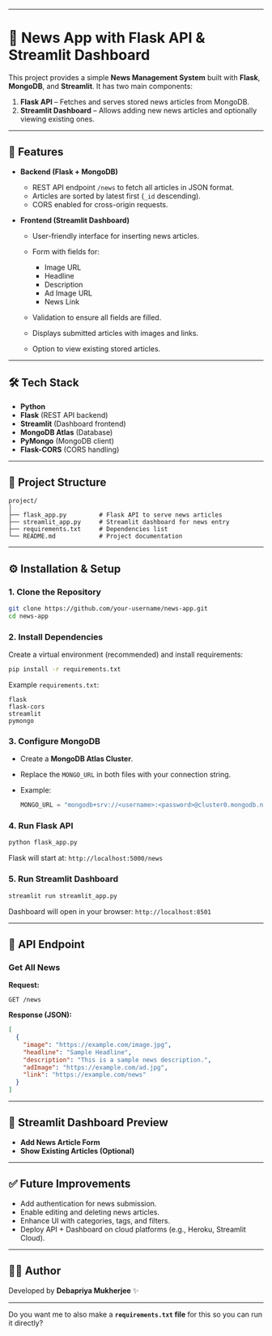 
---

# 📰 News App with Flask API & Streamlit Dashboard

This project provides a simple **News Management System** built with **Flask**, **MongoDB**, and **Streamlit**.
It has two main components:

1. **Flask API** – Fetches and serves stored news articles from MongoDB.
2. **Streamlit Dashboard** – Allows adding new news articles and optionally viewing existing ones.

---

## 🚀 Features

* **Backend (Flask + MongoDB)**

  * REST API endpoint `/news` to fetch all articles in JSON format.
  * Articles are sorted by latest first (`_id` descending).
  * CORS enabled for cross-origin requests.

* **Frontend (Streamlit Dashboard)**

  * User-friendly interface for inserting news articles.
  * Form with fields for:

    * Image URL
    * Headline
    * Description
    * Ad Image URL
    * News Link
  * Validation to ensure all fields are filled.
  * Displays submitted articles with images and links.
  * Option to view existing stored articles.

---

## 🛠️ Tech Stack

* **Python**
* **Flask** (REST API backend)
* **Streamlit** (Dashboard frontend)
* **MongoDB Atlas** (Database)
* **PyMongo** (MongoDB client)
* **Flask-CORS** (CORS handling)

---

## 📂 Project Structure

```
project/
│
├── flask_app.py         # Flask API to serve news articles
├── streamlit_app.py     # Streamlit dashboard for news entry
├── requirements.txt     # Dependencies list
└── README.md            # Project documentation
```

---

## ⚙️ Installation & Setup

### 1. Clone the Repository

```bash
git clone https://github.com/your-username/news-app.git
cd news-app
```

### 2. Install Dependencies

Create a virtual environment (recommended) and install requirements:

```bash
pip install -r requirements.txt
```

Example `requirements.txt`:

```
flask
flask-cors
streamlit
pymongo
```

### 3. Configure MongoDB

* Create a **MongoDB Atlas Cluster**.
* Replace the `MONGO_URL` in both files with your connection string.
* Example:

  ```python
  MONGO_URL = "mongodb+srv://<username>:<password>@cluster0.mongodb.net/?retryWrites=true&w=majority"
  ```

### 4. Run Flask API

```bash
python flask_app.py
```

Flask will start at:
`http://localhost:5000/news`

### 5. Run Streamlit Dashboard

```bash
streamlit run streamlit_app.py
```

Dashboard will open in your browser:
`http://localhost:8501`

---

## 📡 API Endpoint

### Get All News

**Request:**

```
GET /news
```

**Response (JSON):**

```json
[
  {
    "image": "https://example.com/image.jpg",
    "headline": "Sample Headline",
    "description": "This is a sample news description.",
    "adImage": "https://example.com/ad.jpg",
    "link": "https://example.com/news"
  }
]
```

---

## 📸 Streamlit Dashboard Preview

* **Add News Article Form**
* **Show Existing Articles (Optional)**

---

## ✅ Future Improvements

* Add authentication for news submission.
* Enable editing and deleting news articles.
* Enhance UI with categories, tags, and filters.
* Deploy API + Dashboard on cloud platforms (e.g., Heroku, Streamlit Cloud).

---

## 👨‍💻 Author

Developed by **Debapriya Mukherjee** ✨

---

Do you want me to also make a **`requirements.txt` file** for this so you can run it directly?
